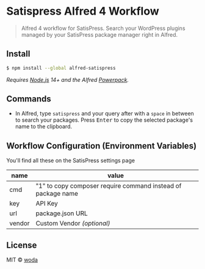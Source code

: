# Satispress Alfred 4 Workflow

> Alfred 4 workflow for SatisPress. Search your WordPress plugins managed by your SatisPress package manager right in Alfred.

## Install

```bash
$ npm install --global alfred-satispress
```

*Requires [Node.js](https://nodejs.org) 14+ and the Alfred [Powerpack](https://www.alfredapp.com/powerpack/).*

## Commands

- In Alfred, type `satispress` and your query after with a `space` in between to search your packages. Press <kbd>Enter</kbd> to copy the selected package's name to the clipboard.

## Workflow Configuration (Environment Variables)

You'll find all these on the SatisPress settings page

| name   | value                                                        |
| ------ | ------------------------------------------------------------ |
| cmd    | "1" to copy composer require command instead of package name |
| key    | API Key                                                      |
| url    | package.json URL                                             |
| vendor | Custom Vendor *(optional)*                                   |

## License

MIT © [woda](https://www.woda.at)
